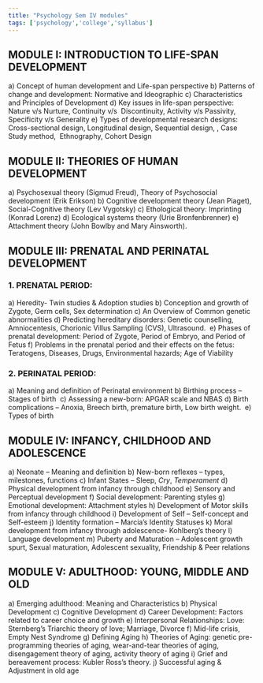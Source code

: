 ```yaml
---
title: "Psychology Sem IV modules"
tags: ['psychology','college','syllabus']
---
```



## MODULE I: INTRODUCTION TO LIFE-SPAN DEVELOPMENT
a) Concept of human development and Life-span perspective
b) Patterns of change and development: Normative and Ideographic
c) Characteristics  and Principles of Development
d) Key issues in life-span perspective: Nature v/s Nurture, Continuity v/s  Discontinuity,
Activity v/s Passivity, Specificity v/s Generality
e) Types of developmental research designs: Cross-sectional design, Longitudinal design, Sequential design, , Case Study method,  Ethnography, Cohort Design

## MODULE II: THEORIES OF HUMAN DEVELOPMENT
a) Psychosexual theory (Sigmud Freud), Theory of Psychosocial development (Erik
Erikson)
b) Cognitive development theory (Jean Piaget), Social-Cognitive theory (Lev Vygotsky)
c) Ethological theory: Imprinting (Konrad Lorenz)
d) Ecological systems theory (Urie Bronfenbrenner)
e) Attachment theory (John Bowlby and Mary Ainsworth). 

## MODULE III: PRENATAL AND PERINATAL DEVELOPMENT
### 1. PRENATAL PERIOD:  
a) Heredity- Twin studies &amp; Adoption studies
b) Conception and growth of Zygote, Germ cells, Sex determination
c) An Overview of Common genetic abnormalities
d) Predicting hereditary disorders: Genetic counselling, Amniocentesis, Chorionic Villus
Sampling (CVS), Ultrasound. 
e) Phases of prenatal development: Period of Zygote, Period of Embryo, and Period of
Fetus
f) Problems in the prenatal period and their effects on the fetus: Teratogens, Diseases,
Drugs, Environmental hazards; Age of Viability
### 2. PERINATAL PERIOD: 
a) Meaning and definition of Perinatal environment
b) Birthing process – Stages of birth 
c) Assessing a new-born: APGAR scale and NBAS
d) Birth complications – Anoxia, Breech birth, premature birth, Low birth weight. 
e) Types of birth

## MODULE IV: INFANCY, CHILDHOOD AND ADOLESCENCE 
a) Neonate – Meaning and definition
b) New-born reflexes – types, milestones, functions
c) Infant States – Sleep, *Cry*, *Temperament*
d) Physical development from infancy through childhood
e) Sensory and Perceptual development
f) Social development: Parenting styles
g) Emotional development: Attachment styles
h) Development of Motor skills from infancy through childhood
i) Development of Self – Self-concept and Self-esteem
j) Identity formation – Marcia’s Identity Statuses
k) Moral development from infancy through adolescence- Kohlberg’s theory
l) Language development
m) Puberty and Maturation – Adolescent growth spurt, Sexual maturation, Adolescent sexuality, Friendship &amp; Peer relations

## MODULE V: ADULTHOOD: YOUNG, MIDDLE AND OLD 
a) Emerging adulthood: Meaning and Characteristics
b) Physical Development
c) Cognitive Development
d) Career Development: Factors related to career choice and growth
e) Interpersonal Relationships: Love: Sternberg’s Triarchic theory of love; Marriage, Divorce
f) Mid-life crisis, Empty Nest Syndrome
g) Defining Aging
h) Theories of Aging: genetic pre-programming theories of aging, wear-and-tear theories of aging, disengagement theory of aging, activity theory of aging
i) Grief and bereavement process: Kubler Ross’s theory.
j) Successful aging &amp; Adjustment in old age